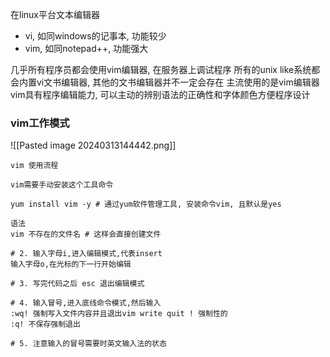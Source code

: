 在linux平台文本编辑器
- vi, 如同windows的记事本, 功能较少
- vim, 如同notepad++, 功能强大

几乎所有程序员都会使用vim编辑器, 在服务器上调试程序
所有的unix like系统都会内置vi文书编辑器, 其他的文书编辑器并不一定会存在
主流使用的是vim编辑器
vim具有程序编辑能力, 可以主动的辨别语法的正确性和字体颜色方便程序设计
### vim工作模式
![[Pasted image 20240313144442.png]]

```
vim 使用流程

vim需要手动安装这个工具命令

yum install vim -y # 通过yum软件管理工具, 安装命令vim, 且默认是yes
```

```shell
语法
vim 不存在的文件名 # 这样会直接创建文件

# 2. 输入字母i,进入编辑模式,代表insert
输入字母o,在光标的下一行开始编辑

# 3. 写完代码之后 esc 退出编辑模式

# 4. 输入冒号,进入底线命令模式,然后输入
:wq! 强制写入文件内容并且退出vim write quit ! 强制性的
:q! 不保存强制退出

# 5. 注意输入的冒号需要时英文输入法的状态
```


